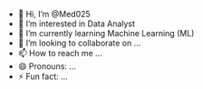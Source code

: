 - 👋 Hi, I’m @Med025
- 👀 I’m interested in Data Analyst
- 🌱 I’m currently learning Machine Learning (ML)
- 💞️ I’m looking to collaborate on ...
- 📫 How to reach me ...
- 😄 Pronouns: ...
- ⚡ Fun fact: ...

<!---
Med025/Med025 is a ✨ special ✨ repository because its `README.md` (this file) appears on your GitHub profile.
You can click the Preview link to take a look at your changes.
--->
